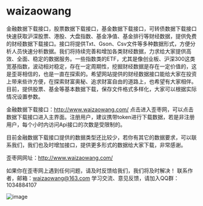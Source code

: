 # waizaowang
金融数据下载接口，股票数据下载接口，基金数据下载接口，可转债数据下载接口
快速获取沪深股票、港股、大盘指数、基金净值、基金排行等财经数据，提供免费的财经数据下载接口。接口将提供Txt、Gson、Csv文件等多种数据形式，方便分析人员快速分析数据。我们将持续完善和增加各类财经数据，力求给大家提供高效、全面、稳定的数据服务。一些指数类的ETF，尤其是像创业板、沪深300这类宽基指数，波动相对稳定，存在一定周期性，挖掘财经数据是存在一定价值的，这是歪哥相信的，也是一直在探索的。希望网站提供的财经数据接口能给大家在投资上带来些许方便，在探索财富奥秘、追求财富自由的道路上，也希望有大家相伴。
目前，提供股票、基金等基本数据下载，保存文件格式多样化，大家可以根据实际情况设置参数。

金融数据下载接口：http://www.waizaowang.com/   点击进入歪枣网，可以点击数据下载接口进入主界面。注册用户，建议携带token进行下载数据，若是非注册用户，每个小时内访问Api接口的次数是受限制的。

目前金融数据下载接口提供的数据类型还比较少，若你有其它的数据要求，可以联系我们，我们也及时增加接口，提供更多形式的数据给大家下载，非常感谢。

歪枣网网址：http://www.waizaowang.com/

如果你在歪枣网上遇到任何问题，请及时反馈给我们，我们将及时解决！
联系作者，邮箱：waizaowang@163.com
学习交流、意见反馈，请加入QQ群：1034884107


![image](https://user-images.githubusercontent.com/11537252/111071400-f3baab00-8510-11eb-9683-c1de38d29846.png)



